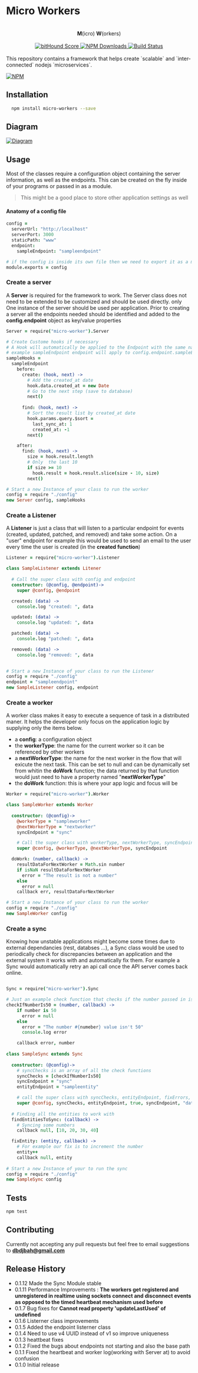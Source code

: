 # Micro Workers
<div align="center">


<br/>
<b>M</b>(icro) <b>W</b>(orkers)
<br/><br/>

 <a href="https://www.bithound.io/github/bdjibril/micro-worker">
 <img src="https://www.bithound.io/github/bdjibril/micro-worker/badges/score.svg" alt="bitHound Score">
</a>

<a href="https://www.npmjs.com/package/micro-worker">
  <img alt="NPM Downloads" src="https://img.shields.io/npm/dt/micro-worker.svg?style=flat-square"/>
</a>

<a href="https://travis-ci.org/bdjibril/micro-worker">
  <img src="https://travis-ci.org/bdjibril/micro-worker.svg?branch=master" alt="Build Status"/>
</a>


<br/>
<br/>
</div>
This repository contains a framework that helps create `scalable` and `inter-connected` nodejs `microservices`.

[![NPM](https://nodei.co/npm/micro-worker.png)](https://nodei.co/npm/micro-worker/)

## Installation
```bash
  npm install micro-workers --save
```

## Diagram
[![Diagram](https://cdn.rawgit.com/bdjibril/micro-worker/master/assets/Worker%20Plateform%20Diagram.png)](https://github.com/bdjibril/micro-worker)

## Usage
Most of the classes require a configuration object containing the server information, as well as the endpoints. This can be created on the fly inside of your programs or passed in as a module.

> This might be a good place to store other application settings as well

#### Anatomy of a config file
 
```coffeescript
config =
  serverUrl: "http://localhost"
  serverPort: 3000
  staticPath: "www"
  endpoint:
    sampleEndpoint: "sampleendpoint"

# if the config is inside its own file then we need to export it as a module
module.exports = config
```

### Create a server

A **Server** is required for the framework to work. The Server class does not need to be extended to be customized and should be used directly. only One instance of the server should be used per application.
Prior to creating a server all the endpoints needed should be identified and added to the **config.endpoint** object as key/value properties
 
```coffeescript
Server = require("micro-worker").Server

# Create Custome hooks if necessary
# A Hook will automatically be applied to the Endpoint with the same name
# example sampleEndpoint endpoint will apply to config.endpoint.sampleEndpoint
sampleHooks =
  sampleEndpoint
    before:
      create: (hook, next) ->
        # Add the created_at date
        hook.data.created_at = new Date
        # Go to the next step (save to database)
        next()
        
      find: (hook, next) ->
        # Sort the result list by created_at date
        hook.params.query.$sort =
          last_sync_at: 1
          created_at: -1
        next()

    after:
      find: (hook, next) ->
        size = hook.result.length
        # Only  the last 10
        if size >= 10
          hook.result = hook.result.slice(size - 10, size)
        next()

# Start a new Instance of your class to run the worker
config = require "./config"
new Server config, sampleHooks
```

### Create a Listener
A **Listener** is just a class that will listen to a particular endpoint for events (created, updated, patched, and removed) and take some action.
On a "user" endpoint for example this would be used to send an email to the user every time the user is created (in the **created function**)
```coffeescript
Listener = require("micro-worker").Listener

class SampleListener extends Litener
  
  # Call the super class with config and endpoint
  constructor: (@config, @endpoint)->
    super @config, @endpoint

  created: (data) ->
    console.log "created: ", data

  updated: (data) ->
    console.log "updated: ", data

  patched: (data) ->
    console.log "patched: ", data

  removed: (data) ->
    console.log "removed: ", data
    

# Start a new Instance of your class to run the Listener
config = require "./config"
endpoint = "sampleendpoint"
new SampleListener config, endpoint
```

### Create a worker
A worker class makes it easy to execute a sequence of task in a distributed maner. It helps the developer only focus on the application logic by supplying only the items below.

* a **config**: a configuration object
* the **workerType**: the name for the current worker so it can be referenced by other workers
* a **nextWorkerType**: the name for the next worker in the flow that will exicute the next task. This can be set to null and can be dynamically set from whitin the **doWork** function; the data returned by that function would just need to have a property named "**nextWorkerType**"
* the **doWork** function: this is where your app logic and focus will be

```coffeescript
Worker = require("micro-worker").Worker

class SampleWorker extends Worker
  
  constructor: (@config)->
    @workerType = "sampleworker"
    @nextWorkerType = "nextworker"
    syncEndpoint = "sync"

    # Call the super class with workerType, nextWorkerType, syncEndpoint arguents
    super @config, @workerType, @nextWorkerType, syncEndpoint

  doWork: (number, callback) ->
    resultDataForNextWorker = Math.sin number
    if isNaN resultDataForNextWorker
      error = "The result is not a number"
    else
      error = null
    callback err, resultDataForNextWorker

# Start a new Instance of your class to run the worker
config = require "./config"
new SampleWorker config
```

### Create a sync
Knowing how unstable applications might become some times due to external dependancies (rest, databses ...), a Sync class would be used to periodically check for discrepancies between an application and the external system it works with and automatically fix them.
For example a Sync would automatically retry an api call once the API server comes back online.

```coffeescript

Sync = require("micro-worker").Sync

# Just an example check function that checks if the number passed in is equal to 50
checkIfNumberIs50 = (number, callback) ->
    if number is 50
      error = null
    else
      error = "The number #{numeber} value isn't 50"
      console.log error

    callback error, number
        
class SampleSync extends Sync
  
  constructor: (@config)->
    # syncChecks is an array of all the check functions
    syncChecks = [checkIfNumberIs50]
    syncEndpoint = "sync"
    entityEndpoint = "sampleentity"

    # call the super class with syncChecks, entityEndpoint, fixErrors, syncEndpoint, syncEntityName (optional), syncInterval(optional) arguments
    super @config, syncChecks, entityEndpoint, true, syncEndpoint, "data", 30000
    
  # Finding all the entities to work with
  findEntitiesToSync: (callback) ->
    # Syncing some numbers
    callback null, [10, 20, 30, 40]

  fixEntity: (entity, callback) ->
    # For example our fix is to increment the number
    entity++
    callback null, entity
    
# Start a new Instance of your to run the sync
config = require "./config"
new SampleSync config
```

## Tests
```bash
npm test
```

## Contributing
Currently not accepting any pull requests but feel free to email suggestions to **dbdjbah@gmail.com**

## Release History
* 0.1.12 Made the Sync Module stable
* 0.1.11 Performance Improvements : **The workers get registered and unregistered in realtime using sockets connect and disconnect events as opposed to the timed heartbeat mechanism used before**
* 0.1.7 Bug fixes for **Cannot read property 'updateLastUsed' of undefined**
* 0.1.6 Listerner class improvements
* 0.1.5 Added the endpoint listerner class
* 0.1.4 Need to use v4 UUID instead of v1 so improve uniqueness
* 0.1.3 heattbeat fixes
* 0.1.2 Fixed the bugs about endpoints not starting and also the base path
* 0.1.1 Fixed the heartbeat and worker log(working with Server at) to avoid confusion
* 0.1.0 Initial release